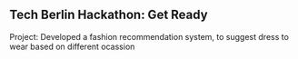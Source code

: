 ## Tech Berlin Hackathon: Get Ready

Project: Developed a fashion recommendation system, to suggest dress to wear based on different ocassion